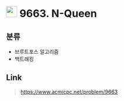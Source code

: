 # <img src="https://d2gd6pc034wcta.cloudfront.net/tier/11.svg" width="30"> 9663. N-Queen

## 분류
* 브루트포스 알고리즘
* 백트래킹

## Link
> https://www.acmicpc.net/problem/9663